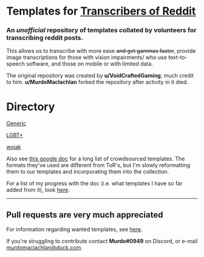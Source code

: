 # Templates for [Transcribers of Reddit](https://reddit.com/r/transcribersofreddit)

### An ***unofficial*** repository of templates collated by volunteers for transcribing reddit posts. 

This allows us to transcribe with more ease ~~and get gammas faster~~, provide image transcriptions for those with vision impairments/ who use text-to-speech software, and those on mobile or with limited data.

The original repository was created by **u/VoidCraftedGaming**; much credit to him. **u/MurdoMaclachlan** forked the repository after activity in it died.

# Directory

[Generic](generic/README.md)

[LGBT+](lgbtplus/README.md)

[wojak](wojak/README.md)

Also see [this google doc](https://docs.google.com/document/d/1COYykgomeJ5CPIPo8zhb8-Z-qUrMH1hUH4VYM3pG6bM/edit) for a long list of crowdsourced templates. The formats they've used are different from ToR's, but I'm slowly reformatting them to our templates and incorporating them into the collection.

For a list of my progress with the doc (i.e. what templates I have so far added from it), look [here](https://github.com/MurdoMaclachlan/ToR-Repost-Collection/blob/master/GOOGLE_DOC.md).

---

## Pull requests are very much appreciated

For information regarding wanted templates, see [here](https://github.com/MurdoMaclachlan/ToR-Repost-Collection/blob/master/WANTED_TEMPLATES.md).

If you're struggling to contribute contact **Murdo#0949** on Discord, or e-mail murdomaclachlan@duck.com.
